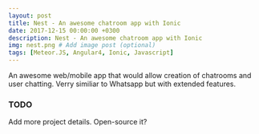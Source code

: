 ```yaml
---
layout: post
title: Nest - An awesome chatroom app with Ionic
date: 2017-12-15 00:00:00 +0300
description: Nest - An awesome chatroom app with Ionic
img: nest.png # Add image post (optional)
tags: [Meteor.JS, Angular4, Ionic, Javascript] 
---
```


An awesome web/mobile app that would allow creation of chatrooms and user chatting. Verry similiar to Whatsapp but with extended features.

###  TODO
Add more project details.
Open-source it?




